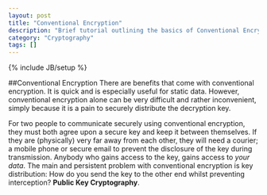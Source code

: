 ```yaml
---
layout: post
title: "Conventional Encryption"
description: "Brief tutorial outlining the basics of Conventional Encryption"
category: "Cryptography"
tags: []
---
```

{% include JB/setup %}

##Conventional Encryption
There are benefits that come with conventional encryption.  It is quick and is especially useful for static data.  However, conventional encryption alone can be very difficult and rather inconvenient, simply because it is a pain to securely distribute the decryption key.

For two people to communicate securely using conventional encryption, they must both agree upon a secure key and keep it between themselves.  If they are (physically) very far away from each other, they will need a courier; a mobile phone or secure email to prevent the disclosure of the key during transmission.  Anybody who gains access to the key, gains access to *your data*.  The main and persistent problem with conventional encryption is key distribution:  How do you send the key to the other end whilst preventing interception? **Public Key Cryptography**.